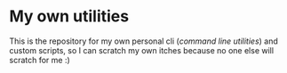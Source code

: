 # My own utilities

This is the repository for my own personal cli (*command line utilities*) and custom scripts, so I can scratch my own itches because no one else will scratch  for me :)


